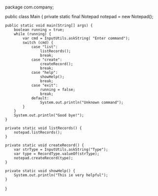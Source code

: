 package com.company;

public class Main {
    private static final Notepad notepad = new Notepad();

    public static void main(String[] args) {
        boolean running = true;
        while (running) {
            var cmd = InputUtils.askString( "Enter command");
            switch (cmd) {
                case "list":
                    listRecords();
                    break;
                case "create":
                    createRecord();
                    break;
                case "help":
                    showHelp();
                    break;
                case "exit":
                    running = false;
                    break;
                default:
                    System.out.println("Unknown command");
            }
        }
        System.out.println("Good bye!");
    }

    private static void listRecords() {
        notepad.listRecords();
    }

    private static void createRecord() {
        var strType = InputUtils.askString("Type");
        var type = RecordType.valueOf(strType);
        notepad.createRecord(type);
    }

    private static void showHelp() {
        System.out.println("This ie very helpful");
    }
}
